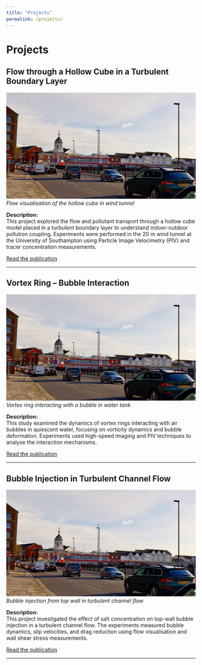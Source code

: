 ```yaml
---
title: "Projects"
permalink: /projects/
---
```


# Projects

## Flow through a Hollow Cube in a Turbulent Boundary Layer

![Flow visualisation of the hollow cube in wind tunnel](/images/hollow_cube.jpg)
*Flow visualisation of the hollow cube in wind tunnel*

**Description:**  
This project explored the flow and pollutant transport through a hollow cube model placed in a turbulent boundary layer to understand indoor-outdoor pollution coupling. Experiments were performed in the 20 m wind tunnel at the University of Southampton using Particle Image Velocimetry (PIV) and tracer concentration measurements.

[Read the publication](https://doi.org/10.1017/flo.2024.14)

---

## Vortex Ring – Bubble Interaction

![Vortex ring interacting with a bubble in water tank](/images/vortex_bubble.jpg)
*Vortex ring interacting with a bubble in water tank*

**Description:**  
This study examined the dynamics of vortex rings interacting with air bubbles in quiescent water, focusing on vorticity dynamics and bubble deformation. Experiments used high-speed imaging and PIV techniques to analyse the interaction mechanisms.

[Read the publication](https://doi.org/10.1017/jfm.2023.456)

---

## Bubble Injection in Turbulent Channel Flow

![Bubble injection from top wall in turbulent channel flow](/images/bubble_injection.jpg)
*Bubble injection from top wall in turbulent channel flow*

**Description:**  
This project investigated the effect of salt concentration on top-wall bubble injection in a turbulent channel flow. The experiments measured bubble dynamics, slip velocities, and drag reduction using flow visualisation and wall shear stress measurements.

[Read the publication](https://doi.org/10.1007/s00348-024-03770-8)

---

<!-- Add more projects below in the same format -->

